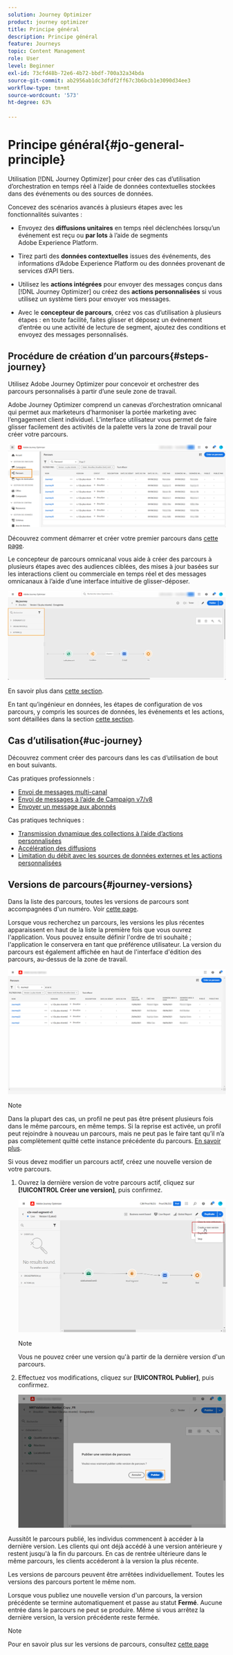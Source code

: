 ```yaml
---
solution: Journey Optimizer
product: journey optimizer
title: Principe général
description: Principe général
feature: Journeys
topic: Content Management
role: User
level: Beginner
exl-id: 73cfd48b-72e6-4b72-bbdf-700a32a34bda
source-git-commit: ab2956ab1dc3dfdf2ff67c3b6bcb1e3090d34ee3
workflow-type: tm+mt
source-wordcount: '573'
ht-degree: 63%

---
```



# Principe général{#jo-general-principle}

Utilisation [!DNL Journey Optimizer] pour créer des cas d’utilisation d’orchestration en temps réel à l’aide de données contextuelles stockées dans des événements ou des sources de données.

Concevez des scénarios avancés à plusieurs étapes avec les fonctionnalités suivantes :

* Envoyez des **diffusions unitaires** en temps réel déclenchées lorsqu’un événement est reçu ou **par lots** à l’aide de segments Adobe Experience Platform.

* Tirez parti des **données contextuelles** issues des événements, des informations d’Adobe Experience Platform ou des données provenant de services d’API tiers.

* Utilisez les **actions intégrées** pour envoyer des messages conçus dans [!DNL Journey Optimizer] ou créez des **actions personnalisées** si vous utilisez un système tiers pour envoyer vos messages.

* Avec le **concepteur de parcours**, créez vos cas d’utilisation à plusieurs étapes : en toute facilité, faites glisser et déposez un événement d’entrée ou une activité de lecture de segment, ajoutez des conditions et envoyez des messages personnalisés.

## Procédure de création d’un parcours{#steps-journey}

Utilisez Adobe Journey Optimizer pour concevoir et orchestrer des parcours personnalisés à partir d’une seule zone de travail.

Adobe Journey Optimizer comprend un canevas d’orchestration omnicanal qui permet aux marketeurs d’harmoniser la portée marketing avec l’engagement client individuel. L’interface utilisateur vous permet de faire glisser facilement des activités de la palette vers la zone de travail pour créer votre parcours.

![](assets/interface-journeys.png)

Découvrez comment démarrer et créer votre premier parcours dans [cette page](journey-gs.md).

Le concepteur de parcours omnicanal vous aide à créer des parcours à plusieurs étapes avec des audiences ciblées, des mises à jour basées sur les interactions client ou commerciale en temps réel et des messages omnicanaux à l’aide d’une interface intuitive de glisser-déposer.

![](assets/journey38.png)

En savoir plus dans [cette section](using-the-journey-designer.md).

En tant qu’ingénieur en données, les étapes de configuration de vos parcours, y compris les sources de données, les événements et les actions, sont détaillées dans la section [cette section](../configuration/about-data-sources-events-actions.md).


## Cas d’utilisation{#uc-journey}

Découvrez comment créer des parcours dans les cas d’utilisation de bout en bout suivants.

Cas pratiques professionnels :

* [Envoi de messages multi-canal](journeys-uc.md)
* [Envoi de messages à l’aide de Campaign v7/v8](campaign-classic-use-case.md)
* [Envoyer un message aux abonnés](message-to-subscribers-uc.md)

Cas pratiques techniques :

* [Transmission dynamique des collections à l’aide d’actions personnalisées](collections.md)
* [Accélération des diffusions](ramp-up-deliveries-uc.md)
* [Limitation du débit avec les sources de données externes et les actions personnalisées](limit-throughput.md)

## Versions de parcours{#journey-versions}

Dans la liste des parcours, toutes les versions de parcours sont accompagnées d&#39;un numéro. Voir [cette page](../building-journeys/using-the-journey-designer.md).

Lorsque vous recherchez un parcours, les versions les plus récentes apparaissent en haut de la liste la première fois que vous ouvrez l&#39;application. Vous pouvez ensuite définir l&#39;ordre de tri souhaité ; l&#39;application le conservera en tant que préférence utilisateur. La version du parcours est également affichée en haut de l&#39;interface d&#39;édition des parcours, au-dessus de la zone de travail.

![](assets/journeyversions1.png)

>[!NOTE]
>
>Dans la plupart des cas, un profil ne peut pas être présent plusieurs fois dans le même parcours, en même temps. Si la reprise est activée, un profil peut rejoindre à nouveau un parcours, mais ne peut pas le faire tant qu’il n’a pas complètement quitté cette instance précédente du parcours. [En savoir plus](end-journey.md).

Si vous devez modifier un parcours actif, créez une nouvelle version de votre parcours.

1. Ouvrez la dernière version de votre parcours actif, cliquez sur **[!UICONTROL Créer une version]**, puis confirmez.

   ![](assets/journeyversions2.png)

   >[!NOTE]
   >
   >Vous ne pouvez créer une version qu&#39;à partir de la dernière version d&#39;un parcours.

1. Effectuez vos modifications, cliquez sur **[!UICONTROL Publier]**, puis confirmez.

   ![](assets/journeyversions3.png)

Aussitôt le parcours publié, les individus commencent à accéder à la dernière version. Les clients qui ont déjà accédé à une version antérieure y restent jusqu&#39;à la fin du parcours. En cas de rentrée ultérieure dans le même parcours, les clients accéderont à la version la plus récente.

Les versions de parcours peuvent être arrêtées individuellement. Toutes les versions des parcours portent le même nom.

Lorsque vous publiez une nouvelle version d&#39;un parcours, la version précédente se termine automatiquement et passe au statut **Fermé**. Aucune entrée dans le parcours ne peut se produire. Même si vous arrêtez la dernière version, la version précédente reste fermée.

>[!NOTE]
>
>Pour en savoir plus sur les versions de parcours, consultez [cette page](../start/guardrails.md#journey-versions-limitations)